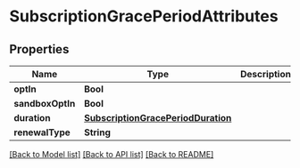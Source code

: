 # SubscriptionGracePeriodAttributes

## Properties
Name | Type | Description | Notes
------------ | ------------- | ------------- | -------------
**optIn** | **Bool** |  | [optional] 
**sandboxOptIn** | **Bool** |  | [optional] 
**duration** | [**SubscriptionGracePeriodDuration**](SubscriptionGracePeriodDuration.md) |  | [optional] 
**renewalType** | **String** |  | [optional] 

[[Back to Model list]](../README.md#documentation-for-models) [[Back to API list]](../README.md#documentation-for-api-endpoints) [[Back to README]](../README.md)


